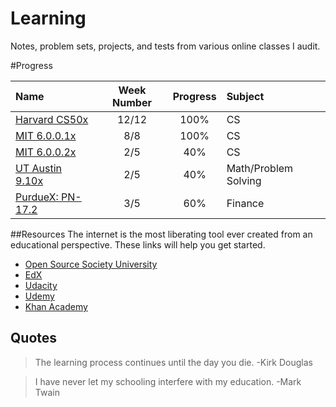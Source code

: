 # Learning
Notes, problem sets, projects, and tests from various online classes I audit.

#Progress

Name | Week Number | Progress | Subject
:-- | :--: | :--: | :-- |
[Harvard CS50x](https://www.edx.org/course/introduction-computer-science-harvardx-cs50x#!)| 12/12 | 100% | CS
[MIT 6.0.0.1x](https://www.edx.org/course/introduction-computer-science-mitx-6-00-1x-5#!)| 8/8 | 100% | CS
[MIT 6.0.0.2x](https://www.edx.org/course/introduction-computational-thinking-data-mitx-6-00-2x-3#!)|2/5| 40% | CS
[UT Austin 9.10x](https://www.edx.org/course/effective-thinking-through-mathematics-utaustinx-ut-9-01x)|2/5| 40% | Math/Problem Solving
[PurdueX: PN-17.2](https://courses.edx.org/courses/course-v1:PurdueX+PN-17.2+1T2017)|3/5| 60% | Finance

##Resources
The internet is the most liberating tool ever created from an educational perspective. These links will help you get started.

- [Open Source Society University](https://github.com/open-source-society/computer-science)
- [EdX](https://www.edx.org/)
- [Udacity](https://www.udacity.com/)
- [Udemy](https://www.udemy.com/)
- [Khan Academy](https://www.khanacademy.org)

## Quotes

> The learning process continues until the day you die. -Kirk Douglas

> I have never let my schooling interfere with my education. -Mark Twain
